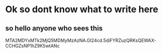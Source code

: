 # Ok so dont know what to write here
## so hello anyone who sees this
MTA2MDYxMTk2MjQ5MDMyMzAzNA.GI24cd.5diFYRZuzQRKsQEWAX-CCHGZsNP1hZ9K5wtANc
